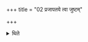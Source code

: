 +++
title = "02 प्रजापतये त्वा जुष्टम्"

+++

<details><summary>थिते</summary>

प्रजापतये त्वा जुष्टं प्रोक्षामीति पुरस्तात्प्रत्यङ् तिष्ठन् २
</details>
